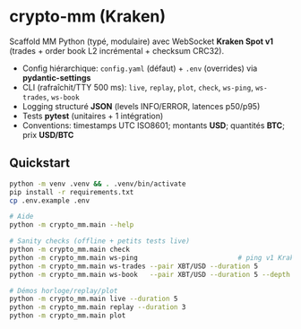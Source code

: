 # crypto-mm (Kraken)

Scaffold MM Python (typé, modulaire) avec WebSocket **Kraken Spot v1** (trades + order book L2 incrémental + checksum CRC32).

- Config hiérarchique: `config.yaml` (défaut) + `.env` (overrides) via **pydantic-settings**
- CLI (rafraîchit/TTY 500 ms): `live`, `replay`, `plot`, `check`, `ws-ping`, `ws-trades`, `ws-book`
- Logging structuré **JSON** (levels INFO/ERROR, latences p50/p95)
- Tests **pytest** (unitaires + 1 intégration)
- Conventions: timestamps UTC ISO8601; montants **USD**; quantités **BTC**; prix **USD/BTC**

## Quickstart

```bash
python -m venv .venv && . .venv/bin/activate
pip install -r requirements.txt
cp .env.example .env

# Aide
python -m crypto_mm.main --help

# Sanity checks (offline + petits tests live)
python -m crypto_mm.main check
python -m crypto_mm.main ws-ping                         # ping v1 Kraken
python -m crypto_mm.main ws-trades --pair XBT/USD --duration 5
python -m crypto_mm.main ws-book   --pair XBT/USD --duration 5 --depth 10

# Démos horloge/replay/plot
python -m crypto_mm.main live --duration 5
python -m crypto_mm.main replay --duration 3
python -m crypto_mm.main plot
